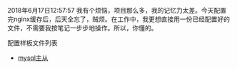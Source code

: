 2018年6月17日12:57:57 我有个烦恼，项目那么多，我的记忆力太差。今天配置完nginx缓存后，后天全忘了，贼烦。在工作中，我更想直接用一份已经配置好的文件，不需要我按笔记一步步地操作。所以，你懂的。


配置样板文件列表
* [mysql主从](database/mysql/master_slave/README.md)
